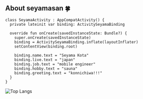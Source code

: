 ## About seyamasan 🍀

```
class SeyamaActivity : AppCompatActivity() {
  private lateinit var binding: ActivitySeyamaBinding

  override fun onCreate(savedInstanceState: Bundle?) {
    super.onCreate(savedInstanceState)
    binding = ActivitySeyamaBinding.inflate(layoutInflater)
    setContentView(binding.root)

    binding.name.text = "Seyama Kota"
    binding.live.text = "japan"
    binding.job.text = "mobile engineer"
    binding.hobby.text = "sauna"
    binding.greeting.text = "konnichiwa!!!"
  }
}
```

![Top Langs](https://github-readme-stats.vercel.app/api/top-langs/?username=seyamasan&layout=compact&theme=tokyonight)
